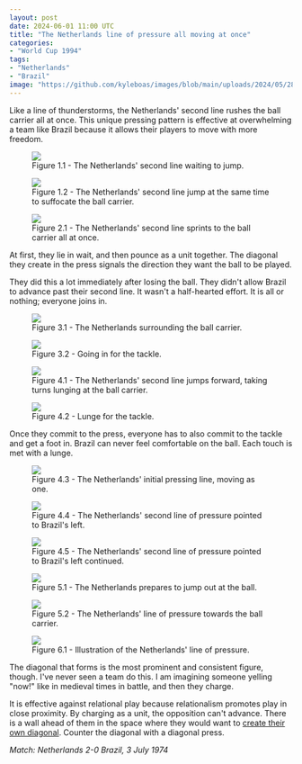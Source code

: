 ```yaml
---
layout: post
date: 2024-06-01 11:00 UTC
title: "The Netherlands line of pressure all moving at once"
categories:
- "World Cup 1994"
tags:
- "Netherlands"
- "Brazil"
image: "https://github.com/kyleboas/images/blob/main/uploads/2024/05/28/Image-28May2024_00:21:38.png?raw=true"
---
```


Like a line of thunderstorms, the Netherlands' second line rushes the ball carrier all at once. This unique pressing pattern is effective at overwhelming a team like Brazil because it allows their players to move with more freedom.

<!---more---> 

<figure>
    <img src="https://github.com/kyleboas/images/blob/main/uploads/2024/05/28/Image-28May2024_00:21:18.png?raw=true">
    <figcaption>Figure 1.1 - The Netherlands' second line waiting to jump. </figcaption>
</figure>
<figure>
    <img src="https://github.com/kyleboas/images/blob/main/uploads/2024/05/28/Image-28May2024_00:21:19.png?raw=true">
    <figcaption>Figure 1.2 - The Netherlands' second line jump at the same time to suffocate the ball carrier.</figcaption>
</figure>

<figure>
    <img src="https://github.com/kyleboas/images/blob/main/uploads/2024/05/28/Image-28May2024_00:21:20.png?raw=true">
    <figcaption>Figure 2.1 - The Netherlands' second line sprints to the ball carrier all at once.</figcaption>
</figure>

At first, they lie in wait, and then pounce as a unit together. The diagonal they create in the press signals the direction they want the ball to be played. 

They did this a lot immediately after losing the ball. They didn't allow Brazil to advance past their second line. It wasn't a half-hearted effort. It is all or nothing; everyone joins in.  


<figure>
    <img src="https://github.com/kyleboas/images/blob/main/uploads/2024/05/28/Image-28May2024_00:21:21.png?raw=true">
    <figcaption>Figure 3.1 - The Netherlands surrounding the ball carrier.</figcaption>
</figure>
<figure>
    <img src="https://github.com/kyleboas/images/blob/main/uploads/2024/05/28/Image-28May2024_00:21:25.png?raw=true">
    <figcaption>Figure 3.2 - Going in for the tackle.</figcaption>
</figure>
<figure>
    <img src="https://github.com/kyleboas/images/blob/main/uploads/2024/05/28/Image-28May2024_00:21:26.png?raw=true">
    <figcaption>Figure 4.1 - The Netherlands' second line jumps forward, taking turns lunging at the ball carrier.</figcaption>
</figure>

<figure>
    <img src="https://github.com/kyleboas/images/blob/main/uploads/2024/05/28/Image-28May2024_00:21:36.png?raw=true">
    <figcaption>Figure 4.2 - Lunge for the tackle.</figcaption>
</figure>

Once they commit to the press, everyone has to also commit to the tackle and get a foot in. Brazil can never feel comfortable on the ball. Each touch is met with a lunge. 

<figure>
    <img src="https://github.com/kyleboas/images/blob/main/uploads/2024/05/28/Image-28May2024_00:21:35.png?raw=true">
    <figcaption>Figure 4.3 - The Netherlands' initial pressing line, moving as one.</figcaption>
</figure>

<figure>
    <img src="https://github.com/kyleboas/images/blob/main/uploads/2024/05/28/Image-28May2024_00:21:27.png?raw=true">
    <figcaption>Figure 4.4 - The Netherlands' second line of pressure pointed to Brazil's left. </figcaption>
</figure>

<figure>
    <img src="https://github.com/kyleboas/images/blob/main/uploads/2024/05/28/Image-28May2024_00:21:40.png?raw=true">
    <figcaption>Figure 4.5 - The Netherlands' second line of pressure pointed to Brazil's left continued.</figcaption>
</figure>

<figure>
    <img src="https://github.com/kyleboas/images/blob/main/uploads/2024/05/28/Image-28May2024_00:21:39.png?raw=true">
    <figcaption>Figure 5.1 - The Netherlands prepares to jump out at the ball.</figcaption>
</figure>

<figure>
    <img src="https://github.com/kyleboas/images/blob/main/uploads/2024/05/28/Image-28May2024_00:21:38.png?raw=true">
    <figcaption>Figure 5.2 - The Netherlands' line of pressure towards the ball carrier.</figcaption>
</figure>

<figure>
    <img src="https://github.com/kyleboas/images/blob/main/uploads/2024/05/28/Image-28May2024_02:52:44.png?raw=true">
    <figcaption>Figure 6.1 - Illustration of the Netherlands' line of pressure.</figcaption>
</figure>

The diagonal that forms is the most prominent and consistent figure, though. I've never seen a team do this. I am imagining someone yelling "now!" like in medieval times in battle, and then they charge. 

It is effective against relational play because relationalism promotes play in close proximity. By charging as a unit, the opposition can't advance. There is a wall ahead of them in the space where they would want to [create their own diagonal](https://tacticsjournal.com/2024/05/22/pickpockets/). Counter the diagonal with a diagonal press. 

*Match: Netherlands 2-0 Brazil, 3 July 1974* 
